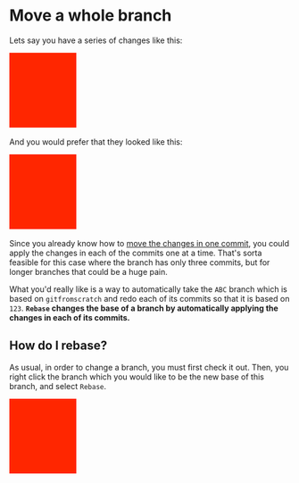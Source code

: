 # Move a whole branch

Lets say you have a series of changes like this:

![Branch before rebasing](TODO.png)

And you would prefer that they looked like this:

![Branch after rebasing](TODO.png)

Since you already know how to [move the changes in one commit](../Commit.html#dslkjfhsa), you could apply the changes in each of the commits one at a time.  That's sorta feasible for this case where the branch has only three commits, but for longer branches that could be a huge pain.

What you'd really like is a way to automatically take the `ABC` branch which is based on `gitfromscratch` and redo each of its commits so that it is based on `123`.  **`Rebase` changes the base of a branch by automatically applying the changes in each of its commits.**

## How do I rebase?

As usual, in order to change a branch, you must first check it out.  Then, you right click the branch which you would like to be the new base of this branch, and select `Rebase`.

![Branch after rebasing](TODO.png)
